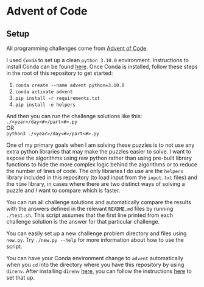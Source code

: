 # Advent of Code

## Setup

All programming challenges come from [Advent of Code](https://adventofcode.com/).

I used `Conda` to set up a clean `python 3.10.0` environment. Instructions to install Conda can be found [here](https://docs.conda.io/projects/conda/en/latest/user-guide/install/index.html). Once Conda is installed, follow these steps in the root of this repository to get started:

1. `conda create --name advent python=3.10.0`
2. `conda activate advent`
3. `pip install -r requirements.txt`
4. `pip install -e helpers`

And then you can run the challenge solutions like this:\
`./<year>/day<#>/part<#>.py`\
OR\
`python3 ./<year>/day<#>/part<#>.py`

One of my primary goals when I am solving these puzzles is to not use any extra python libraries that may make the puzzles easier to solve. I want to expose the algorithms using raw python rather than using pre-built library functions to hide the more complex logic behind the algorithms or to reduce the number of lines of code. The only libraries I do use are the `helpers` library included in this repository (to load input from the `input.txt` files) and the `time` library, in cases where there are two distinct ways of solving a puzzle and I want to compare which is faster.

You can run all challenge solutions and automatically compare the results with the answers defined in the relevant `README.md` files by running `./test.sh`. This script assumes that the first line printed from each challenge solution is the answer for that particular challenge.

You can easily set up a new challenge problem directory and files using `new.py`. Try `./new.py --help` for more information about how to use the script.

You can have your Conda environment change to `advent` automatically when you `cd` into the directory where you have this repository by using `direnv`. After installing `direnv` [here](https://direnv.net/docs/installation.html), you can follow the instructions [here](https://medium.com/@manishdixit1986/auto-switch-conda-env-per-directory-using-conda-direnv-in-linux-13c912da6520) to set that up.
